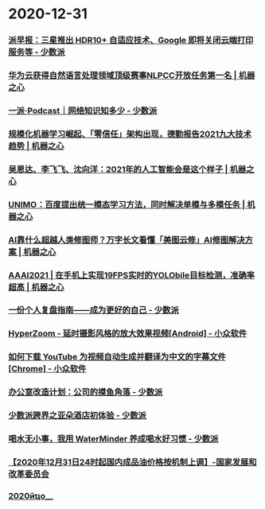 
# 2020-12-31

### [派早报：三星推出 HDR10+ 自适应技术、Google 即将关闭云端打印服务等 - 少数派](https://sspai.com/post/64316)

### [华为云获得自然语言处理领域顶级赛事NLPCC开放任务第一名 | 机器之心](https://www.jiqizhixin.com/articles/2020-12-31)

### [一派·Podcast｜网络知识知多少 - 少数派](https://sspai.com/post/64317)

### [规模化机器学习崛起、「零信任」架构出现，德勤报告2021九大技术趋势 | 机器之心](https://www.jiqizhixin.com/articles/2020-12-31-6)

### [吴恩达、李飞飞、沈向洋：2021年的人工智能会是这个样子 | 机器之心](https://www.jiqizhixin.com/articles/2020-12-31-5)

### [UNIMO：百度提出统一模态学习方法，同时解决单模与多模任务 | 机器之心](https://www.jiqizhixin.com/articles/2020-12-31-4)

### [AI靠什么超越人类修图师？万字长文看懂「美图云修」AI修图解决方案 | 机器之心](https://www.jiqizhixin.com/articles/2020-12-31-3)

### [AAAI2021 | 在手机上实现19FPS实时的YOLObile目标检测，准确率超高 | 机器之心](https://www.jiqizhixin.com/articles/2020-12-31-2)

### [一份个人复盘指南——成为更好的自己 - 少数派](https://sspai.com/post/64294)

### [HyperZoom - 延时摄影风格的放大效果视频[Android] - 小众软件](https://www.appinn.com/hyperzoom-for-android/)

### [如何下载 YouTube 为视频自动生成并翻译为中文的字幕文件[Chrome] - 小众软件](https://www.appinn.com/download-automatically-generated-chinese-subtitles-from-youtube/)

### [办公室改造计划：公司的摸鱼角落 - 少数派](https://sspai.com/post/64331)

### [少数派跨界之亚朵酒店初体验 - 少数派](https://sspai.com/post/64303)

### [喝水无小事，我用 WaterMinder 养成喝水好习惯 - 少数派](https://sspai.com/post/63828)

### [【2020年12月31日24时起国内成品油价格按机制上调】-国家发展和改革委员会 ](https://www.ndrc.gov.cn/xwdt/xwfb/202012/t20201231_1261478.html)

### [2020йҵо__](http://report.iresearch.cn/report/202012/3714.shtml)